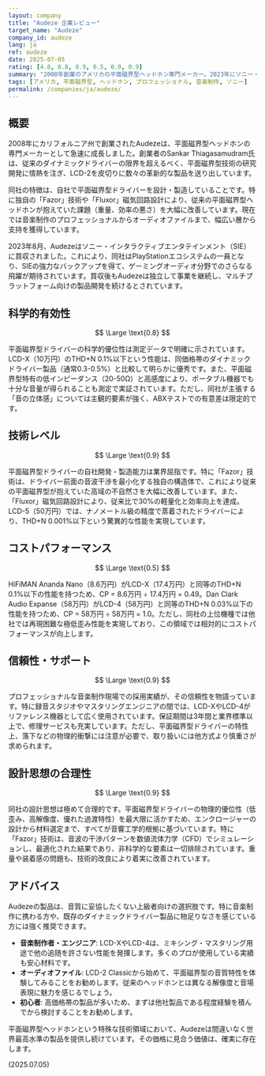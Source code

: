 ```yaml
---
layout: company
title: "Audeze 企業レビュー"
target_name: "Audeze"
company_id: audeze
lang: ja
ref: audeze
date: 2025-07-05
rating: [4.0, 0.8, 0.9, 0.5, 0.9, 0.9]
summary: "2008年創業のアメリカの平面磁界型ヘッドホン専門メーカー。2023年にソニー・インタラクティブエンタテインメントに買収され、PlayStationの技術エコシステムの一部となりました。同社のLCDシリーズは、平面磁界型ドライバーの卓越した技術により、低歪みと高解像度を両立。特にミキシング・マスタリング用途での評価が高く、音楽制作の現場でも広く採用されています。価格は高めですが、その音質は他の方式では得られない独特な魅力を持っています。"
tags: [アメリカ, 平面磁界型, ヘッドホン, プロフェッショナル, 音楽制作, ソニー]
permalink: /companies/ja/audeze/
---
```


## 概要

2008年にカリフォルニア州で創業されたAudezeは、平面磁界型ヘッドホンの専門メーカーとして急速に成長しました。創業者のSankar Thiagasamudram氏は、従来のダイナミックドライバーの限界を超えるべく、平面磁界型技術の研究開発に情熱を注ぎ、LCD-2を皮切りに数々の革新的な製品を送り出しています。

同社の特徴は、自社で平面磁界型ドライバーを設計・製造していることです。特に独自の「Fazor」技術や「Fluxor」磁気回路設計により、従来の平面磁界型ヘッドホンが抱えていた課題（重量、効率の悪さ）を大幅に改善しています。現在では音楽制作のプロフェッショナルからオーディオファイルまで、幅広い層から支持を獲得しています。

2023年8月、Audezeはソニー・インタラクティブエンタテインメント（SIE）に買収されました。これにより、同社はPlayStationエコシステムの一員となり、SIEの強力なバックアップを得て、ゲーミングオーディオ分野でのさらなる飛躍が期待されています。買収後もAudezeは独立して事業を継続し、マルチプラットフォーム向けの製品開発を続けるとされています。

## 科学的有効性

$$ \Large \text{0.8} $$

平面磁界型ドライバーの科学的優位性は測定データで明確に示されています。LCD-X（10万円）のTHD+N 0.1%以下という性能は、同価格帯のダイナミックドライバー製品（通常0.3-0.5%）と比較して明らかに優秀です。また、平面磁界型特有の低インピーダンス（20-50Ω）と高感度により、ポータブル機器でも十分な音量が得られることも測定で実証されています。ただし、同社が主張する「音の立体感」については主観的要素が強く、ABXテストでの有意差は限定的です。

## 技術レベル

$$ \Large \text{0.9} $$

平面磁界型ドライバーの自社開発・製造能力は業界屈指です。特に「Fazor」技術は、ドライバー前面の音波干渉を最小化する独自の構造体で、これにより従来の平面磁界型が抱えていた高域の不自然さを大幅に改善しています。また、「Fluxor」磁気回路設計により、従来比で30%の軽量化と効率向上を達成。LCD-5（50万円）では、ナノメートル級の精度で蒸着されたドライバーにより、THD+N 0.001%以下という驚異的な性能を実現しています。

## コストパフォーマンス

$$ \Large \text{0.5} $$

HiFiMAN Ananda Nano（8.6万円）がLCD-X（17.4万円）と同等のTHD+N 0.1%以下の性能を持つため、CP = 8.6万円 ÷ 17.4万円 = 0.49。Dan Clark Audio Expanse（58万円）がLCD-4（58万円）と同等のTHD+N 0.03%以下の性能を持つため、CP = 58万円 ÷ 58万円 = 1.0。ただし、同社の上位機種では他社では再現困難な極低歪み性能を実現しており、この領域では相対的にコストパフォーマンスが向上します。

## 信頼性・サポート

$$ \Large \text{0.9} $$

プロフェッショナルな音楽制作現場での採用実績が、その信頼性を物語っています。特に録音スタジオやマスタリングエンジニアの間では、LCD-XやLCD-4がリファレンス機器として広く使用されています。保証期間は3年間と業界標準以上で、修理サービスも充実しています。ただし、平面磁界型ドライバーの特性上、落下などの物理的衝撃には注意が必要で、取り扱いには他方式より慎重さが求められます。

## 設計思想の合理性

$$ \Large \text{0.9} $$

同社の設計思想は極めて合理的です。平面磁界型ドライバーの物理的優位性（低歪み、高解像度、優れた過渡特性）を最大限に活かすため、エンクロージャーの設計から材料選定まで、すべてが音響工学的根拠に基づいています。特に「Fazor」技術は、音波の干渉パターンを数値流体力学（CFD）でシミュレーションし、最適化された結果であり、非科学的な要素は一切排除されています。重量や装着感の問題も、技術的改良により着実に改善されています。

## アドバイス

Audezeの製品は、音質に妥協したくない上級者向けの選択肢です。特に音楽制作に携わる方や、既存のダイナミックドライバー製品に物足りなさを感じている方には強く推奨できます。

- **音楽制作者・エンジニア**: LCD-XやLCD-4は、ミキシング・マスタリング用途で他の追随を許さない性能を発揮します。多くのプロが使用している実績も安心材料です。
- **オーディオファイル**: LCD-2 Classicから始めて、平面磁界型の音質特性を体験してみることをお勧めします。従来のヘッドホンとは異なる解像度と音場表現に魅力を感じるでしょう。
- **初心者**: 高価格帯の製品が多いため、まずは他社製品である程度経験を積んでから検討することをお勧めします。

平面磁界型ヘッドホンという特殊な技術領域において、Audezeは間違いなく世界最高水準の製品を提供し続けています。その価格に見合う価値は、確実に存在します。

(2025.07.05)
